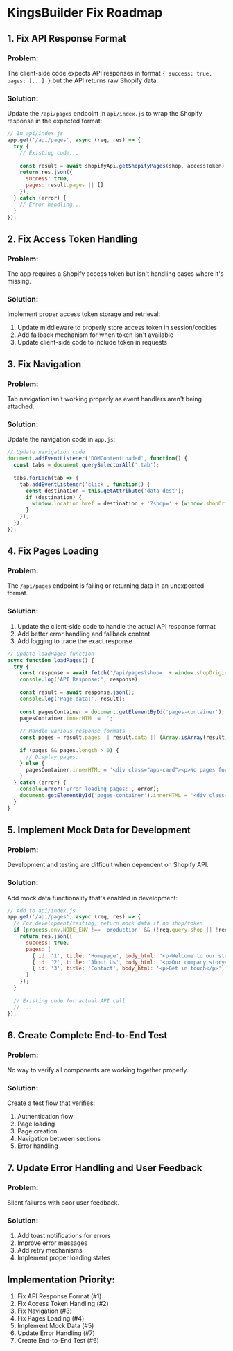 # KingsBuilder Fix Roadmap

## 1. Fix API Response Format

### Problem:
The client-side code expects API responses in format `{ success: true, pages: [...] }` but the API returns raw Shopify data.

### Solution:
Update the `/api/pages` endpoint in `api/index.js` to wrap the Shopify response in the expected format:

```javascript
// In api/index.js
app.get('/api/pages', async (req, res) => {
  try {
    // Existing code...
    
    const result = await shopifyApi.getShopifyPages(shop, accessToken);
    return res.json({
      success: true,
      pages: result.pages || []
    });
  } catch (error) {
    // Error handling...
  }
});
```

## 2. Fix Access Token Handling

### Problem:
The app requires a Shopify access token but isn't handling cases where it's missing.

### Solution:
Implement proper access token storage and retrieval:

1. Update middleware to properly store access token in session/cookies
2. Add fallback mechanism for when token isn't available
3. Update client-side code to include token in requests

## 3. Fix Navigation

### Problem:
Tab navigation isn't working properly as event handlers aren't being attached.

### Solution:
Update the navigation code in `app.js`:

```javascript
// Update navigation code
document.addEventListener('DOMContentLoaded', function() {
  const tabs = document.querySelectorAll('.tab');
  
  tabs.forEach(tab => {
    tab.addEventListener('click', function() {
      const destination = this.getAttribute('data-dest');
      if (destination) {
        window.location.href = destination + '?shop=' + (window.shopOrigin || '');
      }
    });
  });
});
```

## 4. Fix Pages Loading

### Problem:
The `/api/pages` endpoint is failing or returning data in an unexpected format.

### Solution:
1. Update the client-side code to handle the actual API response format
2. Add better error handling and fallback content
3. Add logging to trace the exact response

```javascript
// Update loadPages function
async function loadPages() {
  try {
    const response = await fetch('/api/pages?shop=' + window.shopOrigin);
    console.log('API Response:', response);
    
    const result = await response.json();
    console.log('Page data:', result);
    
    const pagesContainer = document.getElementById('pages-container');
    pagesContainer.innerHTML = '';
    
    // Handle various response formats
    const pages = result.pages || result.data || (Array.isArray(result) ? result : []);
    
    if (pages && pages.length > 0) {
      // Display pages...
    } else {
      pagesContainer.innerHTML = '<div class="app-card"><p>No pages found. Create your first page to get started.</p></div>';
    }
  } catch (error) {
    console.error('Error loading pages:', error);
    document.getElementById('pages-container').innerHTML = '<div class="app-card"><p>Error loading pages. Please refresh to try again.</p></div>';
  }
}
```

## 5. Implement Mock Data for Development

### Problem:
Development and testing are difficult when dependent on Shopify API.

### Solution:
Add mock data functionality that's enabled in development:

```javascript
// Add to api/index.js
app.get('/api/pages', async (req, res) => {
  // For development/testing, return mock data if no shop/token
  if (process.env.NODE_ENV !== 'production' && (!req.query.shop || !req.headers['x-shopify-access-token'])) {
    return res.json({
      success: true,
      pages: [
        { id: '1', title: 'Homepage', body_html: '<p>Welcome to our store</p>', handle: 'home' },
        { id: '2', title: 'About Us', body_html: '<p>Our company story</p>', handle: 'about' },
        { id: '3', title: 'Contact', body_html: '<p>Get in touch</p>', handle: 'contact' }
      ]
    });
  }
  
  // Existing code for actual API call
  // ...
});
```

## 6. Create Complete End-to-End Test

### Problem:
No way to verify all components are working together properly.

### Solution:
Create a test flow that verifies:
1. Authentication flow
2. Page loading
3. Page creation
4. Navigation between sections
5. Error handling

## 7. Update Error Handling and User Feedback

### Problem:
Silent failures with poor user feedback.

### Solution:
1. Add toast notifications for errors
2. Improve error messages
3. Add retry mechanisms
4. Implement proper loading states

## Implementation Priority:

1. Fix API Response Format (#1)
2. Fix Access Token Handling (#2) 
3. Fix Navigation (#3)
4. Fix Pages Loading (#4)
5. Implement Mock Data (#5)
6. Update Error Handling (#7)
7. Create End-to-End Test (#6)